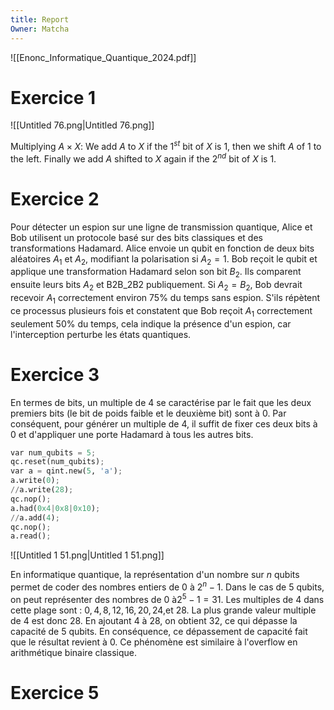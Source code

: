 ```yaml
---
title: Report
Owner: Matcha
---
```

![[Enonc_Informatique_Quantique_2024.pdf]]

# Exercice 1
![[Untitled 76.png|Untitled 76.png]]

Multiplying $A\times X$:
We add $A$ to $X$ if the $1^{st}$ bit of $X$ is $1$, then we shift $A$ of $1$ to the left. Finally we add $A$ shifted to $X$ again if the $2^{nd}$ bit of $X$ is $1$.
  
# Exercice 2
Pour détecter un espion sur une ligne de transmission quantique, Alice et Bob utilisent un protocole basé sur des bits classiques et des transformations Hadamard. Alice envoie un qubit en fonction de deux bits aléatoires $A_1$ et $A_2$, modifiant la polarisation si $A_2 = 1$. Bob reçoit le qubit et applique une transformation Hadamard selon son bit $B_2$. Ils comparent ensuite leurs bits $A_2$ et B2B_2B2 publiquement.
Si $A_2 = B_2$, Bob devrait recevoir $A_1$ correctement environ $75\%$ du temps sans espion. S'ils répètent ce processus plusieurs fois et constatent que Bob reçoit $A_1$ correctement seulement $50\%$ du temps, cela indique la présence d'un espion, car l'interception perturbe les états quantiques.
  
# Exercice 3
En termes de bits, un multiple de 4 se caractérise par le fait que les deux premiers bits (le bit de poids faible et le deuxième bit) sont à 0. Par conséquent, pour générer un multiple de 4, il suffit de fixer ces deux bits à 0 et d'appliquer une porte Hadamard à tous les autres bits.
```Python
var num_qubits = 5;
qc.reset(num_qubits);
var a = qint.new(5, 'a');
a.write(0);
//a.write(28);
qc.nop();
a.had(0x4|0x8|0x10);
//a.add(4);
qc.nop();
a.read();
```
![[Untitled 1 51.png|Untitled 1 51.png]]

En informatique quantique, la représentation d'un nombre sur $n$ qubits permet de coder des nombres entiers de $0$ à $2^n - 1$. Dans le cas de $5$ qubits, on peut représenter des nombres de $0$ à$2^5 - 1 = 31$.
Les multiples de $4$ dans cette plage sont : $0, 4, 8, 12, 16, 20, 24,$et $28$. La plus grande valeur multiple de $4$ est donc $28$. En ajoutant $4$ à $28$, on obtient $32$, ce qui dépasse la capacité de $5$ qubits. En conséquence, ce dépassement de capacité fait que le résultat revient à $0$. Ce phénomène est similaire à l'overflow en arithmétique binaire classique.
  
# Exercice 5